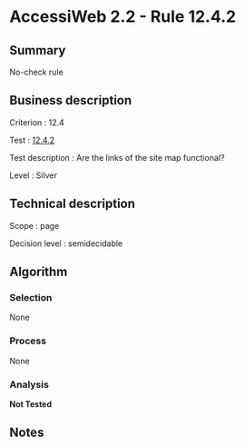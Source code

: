 # AccessiWeb 2.2 - Rule 12.4.2

## Summary

No-check rule

## Business description

Criterion : 12.4

Test :
[12.4.2](http://www.accessiweb.org/index.php/accessiweb-22-english-version.html#test-12-4-2)

Test description : Are the links of the site map functional?

Level : Silver

## Technical description

Scope : page

Decision level :
semidecidable

## Algorithm

### Selection

None

### Process

None

### Analysis

**Not Tested**

## Notes


